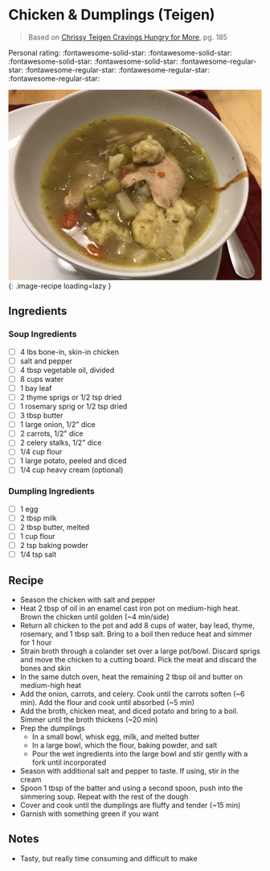 # Chicken & Dumplings (Teigen)

> Based on [Chrissy Teigen Cravings Hungry for More], pg. 185

<!-- {cts} rating=1; (User can specify rating on scale of 1-5) -->

Personal rating: :fontawesome-solid-star: :fontawesome-solid-star: :fontawesome-solid-star: :fontawesome-solid-star: :fontawesome-regular-star: :fontawesome-regular-star: :fontawesome-regular-star: :fontawesome-regular-star:

<!-- {cte} -->

<!-- {cts} name_image=chicken_and_dumplings_teigen.jpeg; (User can specify image name) -->

![chicken_and_dumplings_teigen.jpeg](./chicken_and_dumplings_teigen.jpeg){: .image-recipe loading=lazy }

<!-- {cte} -->

## Ingredients

### Soup Ingredients

- [ ] 4 lbs bone-in, skin-in chicken
- [ ] salt and pepper
- [ ] 4 tbsp vegetable oil, divided
- [ ] 8 cups water
- [ ] 1 bay leaf
- [ ] 2 thyme sprigs or 1/2 tsp dried
- [ ] 1 rosemary sprig or 1/2 tsp dried
- [ ] 3 tbsp butter
- [ ] 1 large onion, 1/2" dice
- [ ] 2 carrots, 1/2" dice
- [ ] 2 celery stalks, 1/2" dice
- [ ] 1/4 cup flour
- [ ] 1 large potato, peeled and diced
- [ ] 1/4 cup heavy cream (optional)

### Dumpling Ingredients

- [ ] 1 egg
- [ ] 2 tbsp milk
- [ ] 2 tbsp butter, melted
- [ ] 1 cup flour
- [ ] 2 tsp baking powder
- [ ] 1/4 tsp salt

## Recipe

- Season the chicken with salt and pepper
- Heat 2 tbsp of oil in an enamel cast iron pot on medium-high heat. Brown the chicken until golden (~4 min/side)
- Return all chicken to the pot and add 8 cups of water, bay lead, thyme, rosemary, and 1 tbsp salt. Bring to a boil then reduce heat and simmer for 1 hour
- Strain broth through a colander set over a large pot/bowl. Discard sprigs and move the chicken to a cutting board. Pick the meat and discard the bones and skin
- In the same dutch oven, heat the remaining 2 tbsp oil and butter on medium-high heat
- Add the onion, carrots, and celery. Cook until the carrots soften (~6 min). Add the flour and cook until absorbed (~5 min)
- Add the broth, chicken meat, and diced potato and bring to a boil. Simmer until the broth thickens (~20 min)
- Prep the dumplings
    - In a small bowl, whisk egg, milk, and melted butter
    - In a large bowl, which the flour, baking powder, and salt
    - Pour the wet ingredients into the large bowl and stir gently with a fork until incorporated
- Season with additional salt and pepper to taste. If using, stir in the cream
- Spoon 1 tbsp of the batter and using a second spoon, push into the simmering soup. Repeat with the rest of the dough
- Cover and cook until the dumplings are fluffy and tender (~15 min)
- Garnish with something green if you want

## Notes

- Tasty, but really time consuming and difficult to make

[chrissy teigen cravings hungry for more]: https://www.penguinrandomhouse.com/books/553580/cravings-hungry-for-more-by-chrissy-teigen-with-adeena-sussman/
